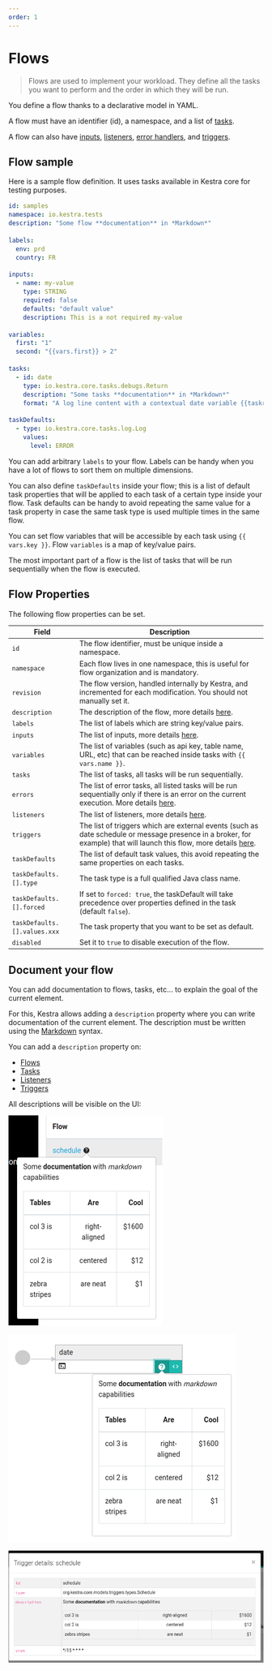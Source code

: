 ```yaml
---
order: 1
---
```


# Flows
> Flows are used to implement your workload. They define all the tasks you want to perform and the order in which they will be run.

You define a flow thanks to a declarative model in YAML.

A flow must have an identifier (id), a namespace, and a list of [tasks](../tasks/).

A flow can also have [inputs](../inputs/), [listeners](../listeners/), [error handlers](../errors-handling/), and [triggers](../triggers/).

## Flow sample

Here is a sample flow definition. It uses tasks available in Kestra core for testing purposes.

```yaml
id: samples
namespace: io.kestra.tests
description: "Some flow **documentation** in *Markdown*"

labels:
  env: prd
  country: FR

inputs:
  - name: my-value
    type: STRING
    required: false
    defaults: "default value"
    description: This is a not required my-value

variables:
  first: "1"
  second: "{{vars.first}} > 2"

tasks:
  - id: date
    type: io.kestra.core.tasks.debugs.Return
    description: "Some tasks **documentation** in *Markdown*"
    format: "A log line content with a contextual date variable {{taskrun.startDate}}"

taskDefaults:
  - type: io.kestra.core.tasks.log.Log
    values:
      level: ERROR
```

You can add arbitrary `labels` to your flow. Labels can be handy when you have a lot of flows to sort them on multiple dimensions.

You can also define `taskDefaults` inside your flow; this is a list of default task properties that will be applied to each task of a certain type inside your flow. Task defaults can be handy to avoid repeating the same value for a task property in case the same task type is used multiple times in the same flow.

You can set flow variables that will be accessible by each task using `{{ vars.key }}`. Flow `variables` is a map of key/value pairs.

The most important part of a flow is the list of tasks that will be run sequentially when the flow is executed.

## Flow Properties

The following flow properties can be set.

| Field | Description |
| ---------- | ----------- |
|`id`|The flow identifier, must be unique inside a namespace.|
|`namespace`|Each flow lives in one namespace, this is useful for flow organization and is mandatory.|
|`revision`|The flow version, handled internally by Kestra, and incremented for each modification. You should not manually set it.|
|`description`|The description of the flow, more details [here](#document-your-flow).|
|`labels`|The list of labels which are string key/value pairs.|
|`inputs`|The list of inputs, more details [here](../inputs/).|
|`variables`|The list of variables (such as api key, table name, URL, etc) that can be reached inside tasks with `{{ vars.name }}`.|
|`tasks`|The list of tasks, all tasks will be run sequentially.|
|`errors`|The list of error tasks, all listed tasks will be run sequentially only if there is an error on the current execution. More details [here](../errors-handling/).|
|`listeners`|The list of listeners, more details [here](../listeners/).|
|`triggers`|The list of triggers which are external events (such as date schedule or message presence in a broker, for example) that will launch this flow, more details [here](../triggers/).|
|`taskDefaults`|The list of default task values, this avoid repeating the same properties on each tasks.|
|`taskDefaults.[].type`|The task type is a full qualified Java class name.|
|`taskDefaults.[].forced`|If set to `forced: true`, the taskDefault will take precedence over properties defined in the task (default `false`).|
|`taskDefaults.[].values.xxx`|The task property that you want to be set as default.|
|`disabled`|Set it to `true` to disable execution of the flow.|

## Document your flow

You can add documentation to flows, tasks, etc... to explain the goal of the current element.

For this, Kestra allows adding a `description` property where you can write documentation of the current element.
The description must be written using the [Markdown](https://en.wikipedia.org/wiki/Markdown) syntax.

You can add a `description` property on:
- [Flows](../flow)
- [Tasks](../flow)
- [Listeners](../listeners)
- [Triggers](../triggers)

All descriptions will be visible on the UI:

![Flow list](/docs/developer-guide/flow/docs-ui-1.png)

![Topology](/docs/developer-guide/flow/docs-ui-2.png)

![Trigger details](/docs/developer-guide/flow/docs-ui-3.png)
